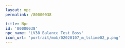 ```yaml
---
layout: npc
permalink: /80000038

title: Npc
id: '80000038'
npc_name: 'LV38 Balance Test Boss'
icon_url: 'portrait/mob/02020107_m_lslime02_p.png'
---
```

